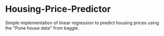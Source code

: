 # Housing-Price-Predictor
Simple implementation of linear regression to predict housing prices using the "Pune house data" from kaggle.
